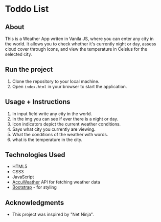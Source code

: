 # Toddo List

## About

This is a Weather App writen in Vanila JS, where you can enter any city in the world. It allows you to check whether it's currently night or day, assess cloud cover through icons, and view the temperature in Celsius for the selected city.

## Run the project

1. Clone the repository to your local machine.
2. Open `index.html` in your browser to start the application.

## Usage + Instructions

1. In input field write any city in the world.
2. In the img you can see if ever there is a night or day.
3. Icon indicators depict the current weather conditions.
4. Says what city you currently are viewing.
5. What the conditions of the weather with words.
6. what is the temperature in the city.

## Technologies Used

- HTML5
- CSS3
- JavaScript
- [AccuWeather]('https://developer.accuweather.com/') API for fetching weather data
- [Bootstrap]('https://getbootstrap.com/') - for styling

## Acknowledgments

- This project was inspired by "Net Ninja".
